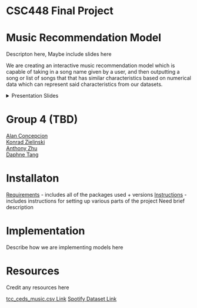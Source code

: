 # CSC448 Final Project
# Music Recommendation Model
Descripton here, Maybe include slides here

We are creating an interactive music recommendation model which is capable of taking in a song name given by a user, and then outputting a song or list of songs that that has similar characteristics based on numerical data which can represent said characteristics from our datasets.

<p align="center">
    <details>
        <summary>Presentation Slides</summary>
        <img src="https://github.com/alanc224/CSC448FinalProject/blob/main/Documents/Presentation_Images/1.jpg"/>
        <img src="https://github.com/alanc224/CSC448FinalProject/blob/main/Documents/Presentation_Images/2.jpg"/>
        <img src="https://github.com/alanc224/CSC448FinalProject/blob/main/Documents/Presentation_Images/3.jpg"/>
        <img src="https://github.com/alanc224/CSC448FinalProject/blob/main/Documents/Presentation_Images/4.jpg"/>
        <img src="https://github.com/alanc224/CSC448FinalProject/blob/main/Documents/Presentation_Images/5.jpg"/>
        <img src="https://github.com/alanc224/CSC448FinalProject/blob/main/Documents/Presentation_Images/6.jpg"/>
        <img src="https://github.com/alanc224/CSC448FinalProject/blob/main/Documents/Presentation_Images/7.jpg"/>
        <img src="https://github.com/alanc224/CSC448FinalProject/blob/main/Documents/Presentation_Images/8.jpg"/>
    </details>
</p>

# Group 4 (TBD)
[Alan Concepcion](./Code/Alan_Concepcion/)  
[Konrad Zielinski](./Code/Konrad_Zielinski/)  
[Anthony Zhu](./Code/Anthony_Zhu/)  
[Daphne Tang](./Code/Daphne_Tang/)  
# Installaton
[Requirements](requirements.txt) - includes all of the packages used + versions
[Instructions](instructions.txt) - includes instructions for setting up various parts of the project
Need brief description
# Implementation
Describe how we are implementing models here
# Resources 
Credit any resources here

[tcc_ceds_music.csv Link](https://www.kaggle.com/datasets/saurabhshahane/music-dataset-1950-to-2019)
[Spotify Dataset Link](https://www.kaggle.com/datasets/vatsalmavani/spotify-dataset/data)



